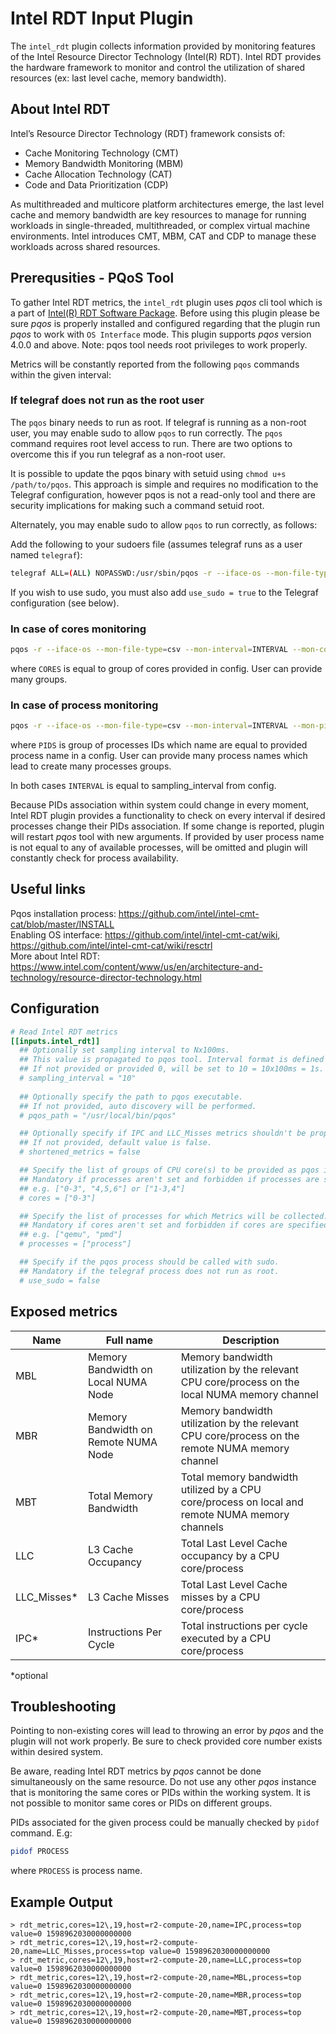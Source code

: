 # Intel RDT Input Plugin

The `intel_rdt` plugin collects information provided by monitoring features of
the Intel Resource Director Technology (Intel(R) RDT). Intel RDT provides the hardware framework to monitor
and control the utilization of shared resources (ex: last level cache, memory bandwidth).

## About Intel RDT

Intel’s Resource Director Technology (RDT) framework consists of:  

- Cache Monitoring Technology (CMT)
- Memory Bandwidth Monitoring (MBM)
- Cache Allocation Technology (CAT)
- Code and Data Prioritization (CDP)

As multithreaded and multicore platform architectures emerge, the last level cache and
memory bandwidth are key resources to manage for running workloads in single-threaded,
multithreaded, or complex virtual machine environments. Intel introduces CMT, MBM, CAT
and CDP to manage these workloads across shared resources.

## Prerequsities - PQoS Tool

To gather Intel RDT metrics, the `intel_rdt` plugin uses _pqos_ cli tool which is a
part of [Intel(R) RDT Software Package](https://github.com/intel/intel-cmt-cat).
Before using this plugin please be sure _pqos_ is properly installed and configured regarding that the plugin
run _pqos_ to work with `OS Interface` mode. This plugin supports _pqos_ version 4.0.0 and above.
Note: pqos tool needs root privileges to work properly.

Metrics will be constantly reported from the following `pqos` commands within the given interval:

### If telegraf does not run as the root user

The `pqos` binary needs to run as root.  If telegraf is running as a non-root user, you may enable sudo
to allow `pqos` to run correctly.
The `pqos` command requires root level access to run.  There are two options to
overcome this if you run telegraf as a non-root user.

It is possible to update the pqos binary with setuid using `chmod u+s
/path/to/pqos`.  This approach is simple and requires no modification to the
Telegraf configuration, however pqos is not a read-only tool and there are
security implications for making such a command setuid root.

Alternately, you may enable sudo to allow `pqos` to run correctly, as follows:

Add the following to your sudoers file (assumes telegraf runs as a user named `telegraf`):

```sh
telegraf ALL=(ALL) NOPASSWD:/usr/sbin/pqos -r --iface-os --mon-file-type=csv --mon-interval=*
```

If you wish to use sudo, you must also add `use_sudo = true` to the Telegraf
configuration (see below).

### In case of cores monitoring

```sh
pqos -r --iface-os --mon-file-type=csv --mon-interval=INTERVAL --mon-core=all:[CORES]\;mbt:[CORES]
```

where `CORES` is equal to group of cores provided in config. User can provide many groups.

### In case of process monitoring

```sh
pqos -r --iface-os --mon-file-type=csv --mon-interval=INTERVAL --mon-pid=all:[PIDS]\;mbt:[PIDS]
```

where `PIDS` is group of processes IDs which name are equal to provided process name in a config.
User can provide many process names which lead to create many processes groups.

In both cases `INTERVAL` is equal to sampling_interval from config.

Because PIDs association within system could change in every moment, Intel RDT plugin provides a
functionality to check on every interval if desired processes change their PIDs association.
If some change is reported, plugin will restart _pqos_ tool with new arguments. If provided by user
process name is not equal to any of available processes, will be omitted and plugin will constantly
check for process availability.

## Useful links

Pqos installation process: <https://github.com/intel/intel-cmt-cat/blob/master/INSTALL>  
Enabling OS interface: <https://github.com/intel/intel-cmt-cat/wiki>, <https://github.com/intel/intel-cmt-cat/wiki/resctrl>  
More about Intel RDT: <https://www.intel.com/content/www/us/en/architecture-and-technology/resource-director-technology.html>

## Configuration

```toml @sample.conf
# Read Intel RDT metrics
[[inputs.intel_rdt]]
  ## Optionally set sampling interval to Nx100ms. 
  ## This value is propagated to pqos tool. Interval format is defined by pqos itself.
  ## If not provided or provided 0, will be set to 10 = 10x100ms = 1s.
  # sampling_interval = "10"
 
  ## Optionally specify the path to pqos executable. 
  ## If not provided, auto discovery will be performed.
  # pqos_path = "/usr/local/bin/pqos"

  ## Optionally specify if IPC and LLC_Misses metrics shouldn't be propagated.
  ## If not provided, default value is false.
  # shortened_metrics = false

  ## Specify the list of groups of CPU core(s) to be provided as pqos input. 
  ## Mandatory if processes aren't set and forbidden if processes are specified.
  ## e.g. ["0-3", "4,5,6"] or ["1-3,4"]
  # cores = ["0-3"]

  ## Specify the list of processes for which Metrics will be collected.
  ## Mandatory if cores aren't set and forbidden if cores are specified.
  ## e.g. ["qemu", "pmd"]
  # processes = ["process"]

  ## Specify if the pqos process should be called with sudo.
  ## Mandatory if the telegraf process does not run as root.
  # use_sudo = false
```

## Exposed metrics

| Name          | Full name                                     | Description |
|---------------|-----------------------------------------------|-------------|
| MBL           | Memory Bandwidth on Local NUMA Node  |     Memory bandwidth utilization by the relevant CPU core/process on the local NUMA memory channel        |
| MBR           | Memory Bandwidth on Remote NUMA Node |     Memory bandwidth utilization by the relevant CPU core/process on the remote NUMA memory channel        |
| MBT           | Total Memory Bandwidth               |     Total memory bandwidth utilized by a CPU core/process on local and remote NUMA memory channels        |
| LLC           | L3 Cache Occupancy                   |     Total Last Level Cache occupancy by a CPU core/process         |
| LLC_Misses*    | L3 Cache Misses                      |    Total Last Level Cache misses by a CPU core/process       |
| IPC*           | Instructions Per Cycle               |     Total instructions per cycle executed by a CPU core/process        |

*optional

## Troubleshooting

Pointing to non-existing cores will lead to throwing an error by _pqos_ and the plugin will not work properly.
Be sure to check provided core number exists within desired system.  

Be aware, reading Intel RDT metrics by _pqos_ cannot be done simultaneously on the same resource.
Do not use any other _pqos_ instance that is monitoring the same cores or PIDs within the working system.
It is not possible to monitor same cores or PIDs on different groups.

PIDs associated for the given process could be manually checked by `pidof` command. E.g:

```sh
pidof PROCESS
```

where `PROCESS` is process name.

## Example Output

```shell
> rdt_metric,cores=12\,19,host=r2-compute-20,name=IPC,process=top value=0 1598962030000000000
> rdt_metric,cores=12\,19,host=r2-compute-20,name=LLC_Misses,process=top value=0 1598962030000000000
> rdt_metric,cores=12\,19,host=r2-compute-20,name=LLC,process=top value=0 1598962030000000000
> rdt_metric,cores=12\,19,host=r2-compute-20,name=MBL,process=top value=0 1598962030000000000
> rdt_metric,cores=12\,19,host=r2-compute-20,name=MBR,process=top value=0 1598962030000000000
> rdt_metric,cores=12\,19,host=r2-compute-20,name=MBT,process=top value=0 1598962030000000000
```
